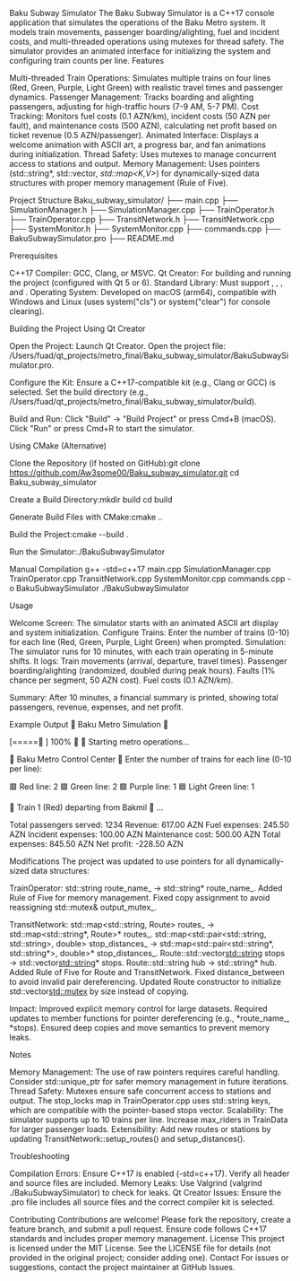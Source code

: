 Baku Subway Simulator
The Baku Subway Simulator is a C++17 console application that simulates the operations of the Baku Metro system. It models train movements, passenger boarding/alighting, fuel and incident costs, and multi-threaded operations using mutexes for thread safety. The simulator provides an animated interface for initializing the system and configuring train counts per line.
Features

Multi-threaded Train Operations: Simulates multiple trains on four lines (Red, Green, Purple, Light Green) with realistic travel times and passenger dynamics.
Passenger Management: Tracks boarding and alighting passengers, adjusting for high-traffic hours (7-9 AM, 5-7 PM).
Cost Tracking: Monitors fuel costs (0.1 AZN/km), incident costs (50 AZN per fault), and maintenance costs (500 AZN), calculating net profit based on ticket revenue (0.5 AZN/passenger).
Animated Interface: Displays a welcome animation with ASCII art, a progress bar, and fan animations during initialization.
Thread Safety: Uses mutexes to manage concurrent access to stations and output.
Memory Management: Uses pointers (std::string*, std::vector<T>*, std::map<K,V>*) for dynamically-sized data structures with proper memory management (Rule of Five).

Project Structure
Baku_subway_simulator/
├── main.cpp
├── SimulationManager.h
├── SimulationManager.cpp
├── TrainOperator.h
├── TrainOperator.cpp
├── TransitNetwork.h
├── TransitNetwork.cpp
├── SystemMonitor.h
├── SystemMonitor.cpp
├── commands.cpp
├── BakuSubwaySimulator.pro
├── README.md

Prerequisites

C++17 Compiler: GCC, Clang, or MSVC.
Qt Creator: For building and running the project (configured with Qt 5 or 6).
Standard Library: Must support <thread>, <mutex>, <chrono>, and <random>.
Operating System: Developed on macOS (arm64), compatible with Windows and Linux (uses system("cls") or system("clear") for console clearing).

Building the Project
Using Qt Creator

Open the Project:
Launch Qt Creator.
Open the project file: /Users/fuad/qt_projects/metro_final/Baku_subway_simulator/BakuSubwaySimulator.pro.


Configure the Kit:
Ensure a C++17-compatible kit (e.g., Clang or GCC) is selected.
Set the build directory (e.g., /Users/fuad/qt_projects/metro_final/Baku_subway_simulator/build).


Build and Run:
Click "Build" → "Build Project" or press Cmd+B (macOS).
Click "Run" or press Cmd+R to start the simulator.



Using CMake (Alternative)

Clone the Repository (if hosted on GitHub):git clone https://github.com/Aw3some00/Baku_subway_simulator.git
cd Baku_subway_simulator


Create a Build Directory:mkdir build
cd build


Generate Build Files with CMake:cmake ..


Build the Project:cmake --build .


Run the Simulator:./BakuSubwaySimulator



Manual Compilation
g++ -std=c++17 main.cpp SimulationManager.cpp TrainOperator.cpp TransitNetwork.cpp SystemMonitor.cpp commands.cpp -o BakuSubwaySimulator
./BakuSubwaySimulator

Usage

Welcome Screen: The simulator starts with an animated ASCII art display and system initialization.
Configure Trains: Enter the number of trains (0-10) for each line (Red, Green, Purple, Light Green) when prompted.
Simulation: The simulator runs for 10 minutes, with each train operating in 5-minute shifts. It logs:
Train movements (arrival, departure, travel times).
Passenger boarding/alighting (randomized, doubled during peak hours).
Faults (1% chance per segment, 50 AZN cost).
Fuel costs (0.1 AZN/km).


Summary: After 10 minutes, a financial summary is printed, showing total passengers, revenue, expenses, and net profit.

Example Output
🚉 Baku Metro Simulation 🚆

[=====🚆 ] 100% 💨
🎉 Starting metro operations...

🚉 Baku Metro Control Center 🚆
Enter the number of trains for each line (0-10 per line):

🟥 Red line: 2
🟩 Green line: 2
🟪 Purple line: 1
🟦 Light Green line: 1

🚆 Train 1 (Red) departing from Bakmil 🚉
...

Total passengers served: 1234
Revenue: 617.00 AZN
Fuel expenses: 245.50 AZN
Incident expenses: 100.00 AZN
Maintenance cost: 500.00 AZN
Total expenses: 845.50 AZN
Net profit: -228.50 AZN

Modifications
The project was updated to use pointers for all dynamically-sized data structures:

TrainOperator:
std::string route_name_ → std::string* route_name_.
Added Rule of Five for memory management.
Fixed copy assignment to avoid reassigning std::mutex& output_mutex_.


TransitNetwork:
std::map<std::string, Route> routes_ → std::map<std::string*, Route>* routes_.
std::map<std::pair<std::string, std::string>, double> stop_distances_ → std::map<std::pair<std::string*, std::string*>, double>* stop_distances_.
Route::std::vector<std::string> stops → std::vector<std::string>* stops.
Route::std::string hub → std::string* hub.
Added Rule of Five for Route and TransitNetwork.
Fixed distance_between to avoid invalid pair dereferencing.
Updated Route constructor to initialize std::vector<std::mutex> by size instead of copying.


Impact:
Improved explicit memory control for large datasets.
Required updates to member functions for pointer dereferencing (e.g., *route_name_, *stops).
Ensured deep copies and move semantics to prevent memory leaks.



Notes

Memory Management: The use of raw pointers requires careful handling. Consider std::unique_ptr for safer memory management in future iterations.
Thread Safety: Mutexes ensure safe concurrent access to stations and output. The stop_locks map in TrainOperator.cpp uses std::string keys, which are compatible with the pointer-based stops vector.
Scalability: The simulator supports up to 10 trains per line. Increase max_riders in TrainData for larger passenger loads.
Extensibility: Add new routes or stations by updating TransitNetwork::setup_routes() and setup_distances().

Troubleshooting

Compilation Errors: Ensure C++17 is enabled (-std=c++17). Verify all header and source files are included.
Memory Leaks: Use Valgrind (valgrind ./BakuSubwaySimulator) to check for leaks.
Qt Creator Issues: Ensure the .pro file includes all source files and the correct compiler kit is selected.

Contributing
Contributions are welcome! Please fork the repository, create a feature branch, and submit a pull request. Ensure code follows C++17 standards and includes proper memory management.
License
This project is licensed under the MIT License. See the LICENSE file for details (not provided in the original project; consider adding one).
Contact
For issues or suggestions, contact the project maintainer at GitHub Issues.

